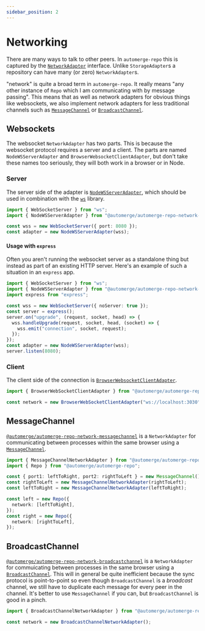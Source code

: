 ```yaml
---
sidebar_position: 2
---
```


# Networking

There are many ways to talk to other peers. In `automerge-repo` this is captured by the [`NetworkAdapter`](https://automerge.org/automerge-repo/classes/_automerge_automerge_repo.NetworkAdapter.html) interface. Unlike `StorageAdapter`s a repository can have many (or zero) `NetworkAdapter`s.

"network" is quite a broad term in `automerge-repo`. It really means "any other instance of `Repo` which I am communicating with by message passing". This means that as well as network adapters for obvious things like websockets, we also implement network adapters for less traditional channels such as [`MessageChannel`](https://developer.mozilla.org/en-US/docs/Web/API/MessageChannel) or [`BroadcastChannel`](https://developer.mozilla.org/en-US/docs/Web/API/BroadcastChannel).

## Websockets

The websocket `NetworkAdapter` has two parts. This is because the websocket protocol requires a server and a client. The parts are named `NodeWSServerAdapter` and `BrowserWebsocketClientAdapter`, but don't take these names too seriously, they will both work in a browser or in Node.

### Server

The server side of the adapter is [`NodeWSServerAdapter`](https://automerge.org/automerge-repo/classes/_automerge_automerge_repo_network_websocket.NodeWSServerAdapter.html), which should be used in combination with the [`ws`](https://www.npmjs.com/package/ws) library.

```typescript
import { WebSocketServer } from "ws";
import { NodeWSServerAdapter } from "@automerge/automerge-repo-network-websocket";

const wss = new WebSocketServer({ port: 8080 });
const adapter = new NodeWSServerAdapter(wss);
```

#### Usage with `express`

Often you aren't running the websocket server as a standalone thing but instead as part of an existing HTTP server. Here's an example of such a situation in an `express` app.

```typescript
import { WebSocketServer } from "ws";
import { NodeWSServerAdapter } from "@automerge/automerge-repo-network-websocket";
import express from "express";

const wss = new WebSocketServer({ noServer: true });
const server = express();
server.on("upgrade", (request, socket, head) => {
  wss.handleUpgrade(request, socket, head, (socket) => {
    wss.emit("connection", socket, request);
  });
});
const adapter = new NodeWSServerAdapter(wss);
server.listen(8080);
```

### Client

The client side of the connection is [`BrowserWebsocketClientAdapter`](https://automerge.org/automerge-repo/classes/_automerge_automerge_repo_network_websocket.BrowserWebSocketClientAdapter.html).

```typescript
import { BrowserWebSocketClientAdapter } from "@automerge/automerge-repo-network-websocket";

const network = new BrowserWebSocketClientAdapter("ws://localhost:3030");
```

## MessageChannel

[`@automerge/automerge-repo-network-messagechannel`](https://automerge.org/automerge-repo/modules/_automerge_automerge_repo_network_messagechannel.html) is a `NetworkAdapter` for communicating between processes within the same browser using a [`MessageChannel`](https://developer.mozilla.org/en-US/docs/Web/API/MessageChannel).

```typescript
import { MessageChannelNetworkAdapter } from "@automerge/automerge-repo-network-messagechannel";
import { Repo } from "@automerge/automerge-repo";

const { port1: leftToRight, port2: rightToLeft } = new MessageChannel();
const rightToLeft = new MessageChannelNetworkAdapter(rightToLeft);
const leftToRight = new MessageChannelNetworkAdapter(leftToRight);

const left = new Repo({
  network: [leftToRight],
});
const right = new Repo({
  network: [rightToLeft],
});
```

## BroadcastChannel

[`@automerge/automerge-repo-network-broadcastchannel`](https://automerge.org/automerge-repo/modules/_automerge_automerge_repo_network_broadcastchannel.html) is a `NetworkAdapter` for commuicating between processes in the same browser using a [`BroadcastChannel`](https://developer.mozilla.org/en-US/docs/Web/API/BroadcastChannel). This will in general be quite inefficient because the sync protocol is point-to-point so even though `BroadcastChannel` is a _broadcast_ channel, we still have to duplicate each message for every peer in the channel. It's better to use `MessageChannel` if you can, but `BroadcastChannel` is good in a pinch.

```typescript
import { BroadcastChannelNetworkAdapter } from "@automerge/automerge-repo-network-broadcastchannel";

const network = new BroadcastChannelNetworkAdapter();
```
